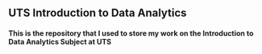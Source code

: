 ## UTS Introduction to Data Analytics
#### This is the repository that I used to store my work on the Introduction to Data Analytics Subject at UTS

